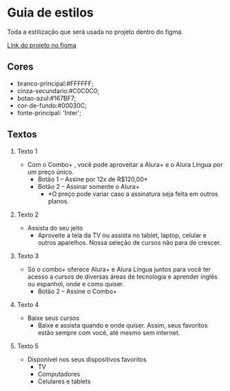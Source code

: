 # Guia de estilos

Toda a estilização que será usada no projeto dentro do figma.


[Link do projeto no figma](https://www.figma.com/file/tFDVyNuKhrT2G03k2dCstW/Alura-Plus---Layout?node-id=1%3A77)

## Cores

- branco-principal:#FFFFFF;
- cinza-secundario:#C0C0C0;
- botao-azul:#167BF7;
- cor-de-fundo:#00030C;
- fonte-principal: 'Inter';


## Textos

1. Texto 1 
    - Com o Combo+ , você pode aproveitar a Alura+ e o Alura Língua por um preço único.
        - Botão 1 – Assine por 12x de R$120,00* 
        - Botão 2 – Assinar somente o Alura+
            - *O preço pode variar caso a assinatura seja feita em outros planos.

2. Texto 2 
    - Assista do seu jeito
        - Aproveite a tela da TV ou assista no tablet, laptop, celular e outros aparelhos. Nossa seleção de cursos não para de crescer.

3. Texto 3
    - Só o combo+ oferece Alura+ e Alura Língua juntos para você ter acesso a cursos de diversas áreas de tecnologia e aprender inglês ou espanhol, onde e como quiser.
        - Botão 2 – Assine o Combo+

4. Texto 4
    - Baixe seus cursos
        - Baixe e assista quando e onde quiser. Assim, seus favoritos estão sempre com você, até mesmo sem internet.

5. Texto 5
    - Disponível nos seus dispositivos favoritos
        - TV
        - Computadores
        - Celulares e tablets
